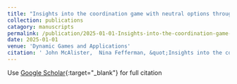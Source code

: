 ```yaml
---
title: "Insights into the coordination game with neutral options through simulation"
collection: publications
catagory: manuscripts
permalink: /publication/2025-01-01-Insights-into-the-coordination-game-with-neutral-options-through-simulation
date: 2025-01-01
venue: 'Dynamic Games and Applications'
citation: ' John McAlister,  Nina Fefferman, &quot;Insights into the coordination game with neutral options through simulation.&quot; Dynamic Games and Applications, 2025.'
---
```

Use [Google Scholar](https://scholar.google.com/scholar?q=Insights+into+the+coordination+game+with+neutral+options+through+simulation){:target="_blank"} for full citation